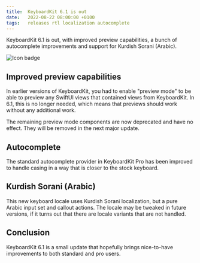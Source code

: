 ```yaml
---
title:  KeyboardKit 6.1 is out
date:   2022-08-22 08:00:00 +0100
tags:   releases rtl localization autocomplete
---
```


KeyboardKit 6.1 is out, with improved preview capabilities, a bunch of autocomplete improvements and support for Kurdish Sorani (Arabic).

![Icon badge]({{page.image}})


## Improved preview capabilities

In earlier versions of KeyboardKit, you had to enable "preview mode" to be able to preview any SwiftUI views that contained views from KeyboardKit. In 6.1, this is no longer needed, which means that previews should work without any additional work.

The remaining preview mode components are now deprecated and have no effect. They will be removed in the next major update.


## Autocomplete

The standard autocomplete provider in KeyboardKit Pro has been improved to handle casing in a way that is closer to the stock keyboard.


## Kurdish Sorani (Arabic)

This new keyboard locale uses Kurdish Sorani localization, but a pure Arabic input set and callout actions. The locale may be tweaked in future versions, if it turns out that there are locale variants that are not handled.


## Conclusion

KeyboardKit 6.1 is a small update that hopefully brings nice-to-have improvements to both standard and pro users.